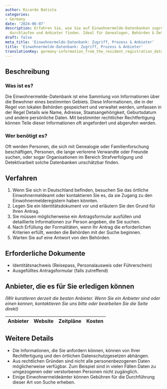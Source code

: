 ```yaml
---
author: Ricardo Batista
categories:
- Germany
date: '2024-06-07'
description: Erfahren Sie, wie Sie auf Einwohnermelde-Datenbanken zugreifen, den Antragsprozess
  durchlaufen und Anbieter finden. Ideal für Genealogen, Behörden & Detektive.
draft: false
meta_title: 'Einwohnermelde-Datenbank: Zugriff, Prozess & Anbieter'
title: 'Einwohnermelde-Datenbank: Zugriff, Prozess & Anbieter'
translationKey: germany-information_from_the_resident_registration_database
---
```



## Beschreibung
### Was ist es?
Die Einwohnermelde-Datenbank ist eine Sammlung von Informationen über die Bewohner eines bestimmten Gebiets. Diese Informationen, die in der Regel von lokalen Behörden gespeichert und verwaltet werden, umfassen in der Regel Details wie Name, Adresse, Staatsangehörigkeit, Geburtsdatum und andere persönliche Daten. Mit bestimmter rechtlicher Rechtfertigung können Teile dieser Informationen oft angefordert und abgerufen werden.

### Wer benötigt es?
Oft werden Personen, die sich mit Genealogie oder Familienforschung beschäftigen, Personen, die lange verlorene Verwandte oder Freunde suchen, oder sogar Organisationen im Bereich Strafverfolgung und Detektivarbeit solche Datenbanken unschätzbar finden.

## Verfahren
1. Wenn Sie sich in Deutschland befinden, besuchen Sie das örtliche Einwohnermeldeamt oder kontaktieren Sie es, da sie Zugang zu den Einwohnermelderegistern haben könnten.
2. Legen Sie ein Identitätsdokument vor und erläutern Sie den Grund für Ihren Antrag.
3. Sie müssen möglicherweise ein Antragsformular ausfüllen und detaillierte Informationen zur Person angeben, die Sie suchen.
4. Nach Erfüllung der Formalitäten, wenn Ihr Antrag die erforderlichen Kriterien erfüllt, werden die Behörden mit der Suche beginnen.
5. Warten Sie auf eine Antwort von den Behörden.

## Erforderliche Dokumente
- Identitätsnachweis (Reisepass, Personalausweis oder Führerschein)
- Ausgefülltes Antragsformular (falls zutreffend)

## Anbieter, die es für Sie erledigen können

_(Wir kuratieren derzeit die besten Anbieter. Wenn Sie ein Anbieter sind oder einen kennen, kontaktieren Sie uns bitte oder bearbeiten Sie die Seite direkt)_

| Anbieter | Website | Zeitpläne | Kosten |
| --------------- | --------------- | :-------------: | :-------------: |

## Weitere Details
- Die Informationen, die Sie anfordern können, können von Ihrer Rechtfertigung und den örtlichen Datenschutzgesetzen abhängen.
- Aus rechtlichen Gründen sind nicht alle personenbezogenen Daten möglicherweise verfügbar. Zum Beispiel sind in vielen Fällen Daten zu umgezogenen oder verstorbenen Personen nicht zugänglich.
- Einige Einwohnermeldeämter können Gebühren für die Durchführung dieser Art von Suche erheben.